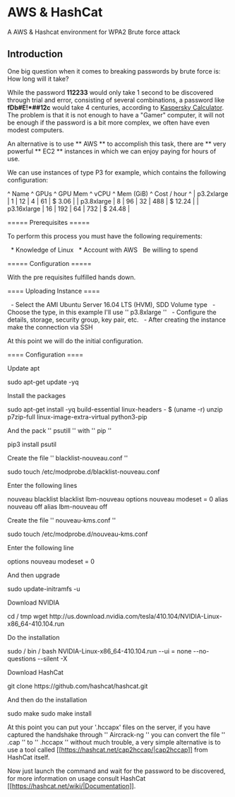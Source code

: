 # AWS & HashCat

A AWS &amp; Hashcat environment for WPA2 Brute force attack

## Introduction

One big question when it comes to breaking passwords by brute force is: How long will it take?

While the password  **112233** would only take 1 second to be discovered through trial and error, consisting of several combinations, a password like **fDb#E!*##12c** would take 4 centuries, according to [Kaspersky Calculator](https://password.kaspersky.com/?/utm_medium=rdr&utm_source=redirector&utm_campaign=old_url). The problem is that it is not enough to have a "Gamer" computer, it will not be enough if the password is a bit more complex, we often have even modest computers.

An alternative is to use ** AWS ** to accomplish this task, there are ** very powerful ** EC2 ** instances in which we can enjoy paying for hours of use.

We can use instances of type P3 for example, which contains the following configuration:

^ Name ^ GPUs ^ GPU Mem ^ vCPU ^ Mem (GiB) ^ Cost / hour ^
| p3.2xlarge | 1 | 12 | 4 | 61 | $ 3.06 |
| p3.8xlarge | 8 | 96 | 32 | 488 | $ 12.24 |
| p3.16xlarge | 16 | 192 | 64 | 732 | $ 24.48 |

===== Prerequisites =====

To perform this process you must have the following requirements:

  * Knowledge of Linux
  * Account with AWS
  Be willing to spend


===== Configuration =====

With the pre requisites fulfilled hands down.

==== Uploading Instance ====

  - Select the AMI Ubuntu Server 16.04 LTS (HVM), SDD Volume type
  - Choose the type, in this example I'll use '' p3.8xlarge ''
  - Configure the details, storage, security group, key pair, etc.
  - After creating the instance make the connection via SSH

At this point we will do the initial configuration.

==== Configuration ====

Update apt

<file bash>
sudo apt-get update -yq
</ file>

Install the packages

<file bash>
sudo apt-get install -yq build-essential linux-headers - $ (uname -r) unzip p7zip-full linux-image-extra-virtual python3-pip
</ file>

And the pack '' psutill '' with '' pip ''

<file bash>
pip3 install psutil
</ file>

Create the file '' blacklist-nouveau.conf ''

<file bash>
sudo touch /etc/modprobe.d/blacklist-nouveau.conf
</ file>

Enter the following lines

<file bash>
nouveau blacklist
blacklist lbm-nouveau
options nouveau modeset = 0
alias nouveau off
alias lbm-nouveau off
</ file>

Create the file '' nouveau-kms.conf ''

<file bash>
sudo touch /etc/modprobe.d/nouveau-kms.conf
</ file>

Enter the following line

<file bash>
options nouveau modeset = 0
</ file>

And then upgrade

<file bash>
sudo update-initramfs -u
</ file>

Download NVIDIA

<file bash>
cd / tmp
wget http://us.download.nvidia.com/tesla/410.104/NVIDIA-Linux-x86_64-410.104.run
</ file>

Do the installation

<file bash>
sudo / bin / bash NVIDIA-Linux-x86_64-410.104.run --ui = none --no-questions --silent -X
</ file>

Download HashCat

<file bash>
git clone https://github.com/hashcat/hashcat.git
</ file>

And then do the installation

<file bash>
sudo make
sudo make install
</ file>

At this point you can put your '.hccapx' files on the server, if you have captured the handshake through '' Aircrack-ng '' you can convert the file '' .cap '' to '' .hccapx '' without much trouble, a very simple alternative is to use a tool called [[https://hashcat.net/cap2hccap/|cap2hccap]] from HashCat itself.

Now just launch the command and wait for the password to be discovered, for more information on usage consult HashCat [[https://hashcat.net/wiki/|Documentation]].

